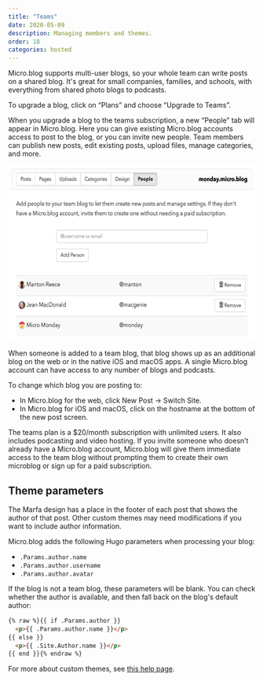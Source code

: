```yaml
---
title: "Teams"
date: 2020-05-09
description: Managing members and themes.
order: 18
categories: hosted
---
```


Micro.blog supports multi-user blogs, so your whole team can write posts on a shared blog. It's great for small companies, families, and schools, with everything from shared photo blogs to podcasts.

To upgrade a blog, click on “Plans” and choose “Upgrade to Teams”.

When you upgrade a blog to the teams subscription, a new “People” tab will appear in Micro.blog. Here you can give existing Micro.blog accounts access to post to the blog, or you can invite new people. Team members can publish new posts, edit existing posts, upload files, manage categories, and more.

<img src="/assets/images/web/team-members.png" alt="Micro.blog team members" border="0" width="600" height="358" />

When someone is added to a team blog, that blog shows up as an additional blog on the web or in the native iOS and macOS apps. A single Micro.blog account can have access to any number of blogs and podcasts.

To change which blog you are posting to:

* In Micro.blog for the web, click New Post → Switch Site.
* In Micro.blog for iOS and macOS, click on the hostname at the bottom of the new post screen.

The teams plan is a $20/month subscription with unlimited users. It also includes podcasting and video hosting. If you invite someone who doesn’t already have a Micro.blog account, Micro.blog will give them immediate access to the team blog without prompting them to create their own microblog or sign up for a paid subscription.

## Theme parameters

The Marfa design has a place in the footer of each post that shows the author of that post. Other custom themes may need modifications if you want to include author information.

Micro.blog adds the following Hugo parameters when processing your blog:

* `.Params.author.name`
* `.Params.author.username`
* `.Params.author.avatar`

If the blog is not a team blog, these parameters will be blank. You can check whether the author is available, and then fall back on the blog's default author:

```html
{% raw %}{{ if .Params.author }}
  <p>{{ .Params.author.name }}</p>
{{ else }}
  <p>{{ .Site.Author.name }}</p>
{{ end }}{% endraw %}
```

For more about custom themes, see [this help page](https://help.micro.blog/2019/about-themes/).

